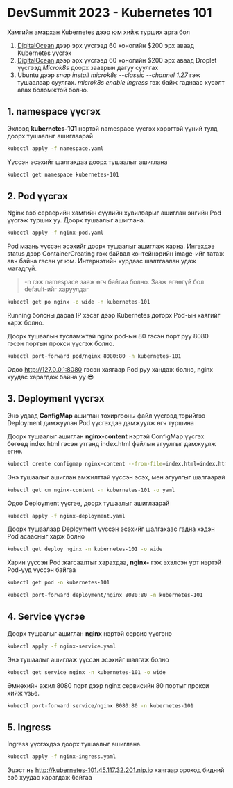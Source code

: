 # DevSummit 2023 - Kubernetes 101

Хамгийн амархан Kubernetes дээр юм хийж турших арга бол

1. [DigitalOcean](https://m.do.co/c/a0d93b64fde2) дээр эрх үүсгээд 60 хоногийн $200 эрх аваад Kubernetes үүсгэх
2. [DigitalOcean](https://m.do.co/c/a0d93b64fde2) дээр эрх үүсгээд 60 хоногийн $200 эрх аваад Droplet үүсгээд *Microk8s* доорх зааврын дагуу суулгах
3. Ubuntu дээр *snap install microk8s --classic --channel 1.27* гэж тушаалаар суулгах. *microk8s enable ingress* гэж байж гаднаас хүсэлт авах боломжтой болно.

## 1. namespace үүсгэх

Эхлээд **kubernetes-101** нэртэй namespace үүсгэх хэрэгтэй үүний тулд доорх тушаалыг ашиглаарай

```sh
kubectl apply -f namespace.yaml
```

Үүссэн эсэхийг шалгахдаа доорх тушаалыг ашиглана

```sh
kubectl get namespace kubernetes-101
```

## 2. Pod үүсгэх

Nginx вэб серверийн хамгийн сүүлийн хувилбарыг ашиглан энгийн Pod үүсгэж турших уу. Доорх тушаалыг ашиглана.

```sh
kubectl apply -f nginx-pod.yaml
```

Pod маань үүссэн эсэхийг доорх тушаалыг ашиглаж харна. Ингэхдээ status дээр ContainerCreating гэж байвал контейнэрийн image-ийг татаж авч байна гэсэн үг юм. Интернэтийн хурдаас шалтгаалан удаж магадгүй.

> -n гэж namespace зааж өгч байгаа болно. Зааж өгөөгүй бол default-ийг харуулдаг


```sh
kubectl get po nginx -o wide -n kubernetes-101
```

Running болсны дараа IP хэсэг дээр Kubernetes доторх Pod-ын хаягийг харж болно.

Доорх тушаалын тусламжтай nginx pod-ын 80 гэсэн порт руу 8080 гэсэн портын прокси үүсгэж болно.

```sh
kubectl port-forward pod/nginx 8080:80 -n kubernetes-101
```

Одоо http://127.0.0.1:8080 гэсэн хаягаар Pod руу хандаж болно, nginx хуудас харагдаж байна уу 😎

## 3. Deployment үүсгэх

Энэ удаад **ConfigMap** ашиглан тохиргооны файл үүсгээд тэрийгээ Deployment дамжуулан Pod үүсгэхдээ дамжуулж өгч туршина

Доорх тушаалыг ашиглан **nginx-content** нэртэй ConfigMap үүсгэх бөгөөд index.html гэсэн утганд index.html файлын агуулгыг дамжуулж өгнө.

```sh
kubectl create configmap nginx-content --from-file=index.html=index.html -n kubernetes-101
```

Энэ тушаалыг ашиглан амжилттай үүссэн эсэх, мөн агуулгыг шалгаарай

```sh
kubectl get cm nginx-content -n kubernetes-101 -o yaml
```

Одоо Deployment үүсгэе, доорх тушаалыг ашиглаарай

```sh
kubectl apply -f nginx-deployment.yaml
```

Доорх тушаалаар Deployment үүссэн эсэхийг шалгахаас гадна хэдэн Pod асаасныг харж болно

```sh
kubectl get deploy nginx -n kubernetes-101 -o wide
```

Харин үүссэн Pod жагсаалтыг харахдаа, **nginx-** гэж эхэлсэн урт нэртэй Pod-ууд үүссэн байгаа

```sh
kubectl get pod -n kubernetes-101
```

```sh
kubectl port-forward deployment/nginx 8080:80 -n kubernetes-101
```

## 4. Service үүсгэе

Доорх тушаалыг ашиглан **nginx** нэртэй сервис үүсгэнэ

```sh
kubectl apply -f nginx-service.yaml
```

Энэ тушаалыг ашиглаж үүссэн эсэхийг шалгаж болно

```sh
kubectl get service nginx -n kubernetes-101 -o wide
```

Өмнөхийн ажил 8080 порт дээр nginx сервисийн 80 портыг прокси хийж үзье.

```sh
kubectl port-forward service/nginx 8080:80 -n kubernetes-101
```

## 5. Ingress

Ingress үүсгэхдээ доорх тушаалыг ашиглана.

```sh
kubectl apply -f nginx-ingress.yaml
```

Эцэст нь http://kubernetes-101.45.117.32.201.nip.io хаягаар ороход бидний вэб хуудас харагдаж байгаа
